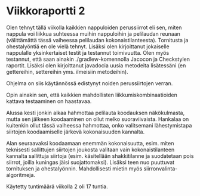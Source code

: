 # Viikkoraportti 2

Olen tehnyt tällä viikolla kaikkien nappuloiden perussiirrot eli sen, miten nappula voi liikkua suhteessa muihin nappuloihin ja
pelilaudan reunaan (välittämättä tässä vaiheessa pelilaudan kokonaistilanteesta). Tornitusta ja ohestalyöntiä en ole vielä
tehnyt. Lisäksi olen kirjoittanut jokaiselle nappulalle yksinkertaiset testit ja testannut toimivuutta. Olen myös testannut,
että saan ainakin ./gradlew-komennolla Jacocon ja Checkstylen raportit. Lisäksi olen kirjoittanut javadocia uusia metodeita 
lisätessäni (en gettereihin, settereihin yms. ilmeisiin metodeihin).

Ohjelma on siis käytännössä edistynyt noiden perussiirtojen verran.

Opin ainakin sen, että kaikkien mahdollisten liikkumiskombinaatioiden kattava testaaminen on haastavaa.

Alussa kesti jonkin aikaa hahmottaa pelilauta koodauksen näkökulmasta, mutta sen jälkeen koodaaminen on ollut melko suoraviivaista.
Hankalaa on kuitenkin ollut tässä vaiheessa hahmottaa, onko valitsemani lähestymistapa siirtojen koodaamiselle järkevä
kokonaisuuden kannalta.

Alan seuraavaksi koodaamaan enemmän kokonaisuutta, esim. miten teknisesti sallittujen siirtojen joukosta valitaan vain 
kokonaistilanteen kannalta sallittuja siirtoja (esim. käsitellään shakkitilanne ja suodatetaan pois siirrot, joilla kuningas 
jäisi suojattomaksi). Lisäksi teen nuo puuttuvat tornituksen ja ohestalyönnin. Mahdollisesti mietin myös siirronvalinta-
algoritmeja.

Käytetty tuntimäärä viikolla 2 oli 17 tuntia.
